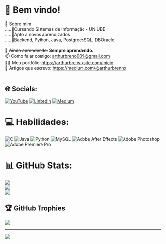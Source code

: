# 💫 Bem vindo!
📁 Sobre mim <br>.....📂Cursando Sistemas de Informação - UNIUBE<br>.....📂Apto a novos aprendizados<br>.....📂Backend, Python, Java, PostgreesSQL, DBOracle <br><br>🌱 <s>Ainda aprendendo:</s> <b> Sempre aprendendo. </b><br>📫 Como falar comigo: arthurbreno009@gmail.com<br>👨‍💻 Meu portfólio: https://arthurbrc.wixsite.com/inicio<br>📝 Artigos que escrevo: https://medium.com/@arthurbrenno<br><br>


## 🌐 Socials:
 [![YouTube](https://img.shields.io/badge/YouTube-%23FF0000.svg?logo=YouTube&logoColor=white)](https://www.youtube.com/channel/UC3vhRhFVlr3CxvHlpudPb2A) [![LinkedIn](https://img.shields.io/badge/LinkedIn-%230077B5.svg?logo=linkedin&logoColor=white)](https://linkedin.com/in/arthurbrenno) [![Medium](https://img.shields.io/badge/Medium-12100E?logo=medium&logoColor=white)](https://medium.com/@arthurbrenno)

# 💻 Habilidades:
![C](https://img.shields.io/badge/c-%2300599C.svg?style=flat&logo=c&logoColor=white) ![Java](https://img.shields.io/badge/java-%23ED8B00.svg?style=flat&logo=java&logoColor=white) ![Python](https://img.shields.io/badge/python-3670A0?style=flat&logo=python&logoColor=ffdd54) ![MySQL](https://img.shields.io/badge/mysql-%2300f.svg?style=flat&logo=mysql&logoColor=white) ![Adobe After Effects](https://img.shields.io/badge/Adobe%20After%20Effects-9999FF.svg?style=flat&logo=Adobe%20After%20Effects&logoColor=white) ![Adobe Photoshop](https://img.shields.io/badge/adobephotoshop-%2331A8FF.svg?style=flat&logo=adobephotoshop&logoColor=white) ![Adobe Premiere Pro](https://img.shields.io/badge/Adobe%20Premiere%20Pro-9999FF.svg?style=flat&logo=Adobe%20Premiere%20Pro&logoColor=white) 
# 📊 GitHub Stats:
![](https://github-readme-stats.vercel.app/api?username=arthurbrenno&theme=city_light&hide_border=false&include_all_commits=true&count_private=true)<br/>
![](https://github-readme-streak-stats.herokuapp.com/?user=arthurbrenno&theme=city_light&hide_border=false)<br/>
![](https://github-readme-stats.vercel.app/api/top-langs/?username=arthurbrenno&theme=city_light&hide_border=false&include_all_commits=true&count_private=true&layout=compact)

## 🏆 GitHub Trophies
![](https://github-profile-trophy.vercel.app/?username=arthurbrenno&theme=gitdimmed&no-frame=true&no-bg=true&margin-w=4)

---
[![](https://visitcount.itsvg.in/api?id=arthurbrenno&icon=5&color=12)](https://visitcount.itsvg.in)
